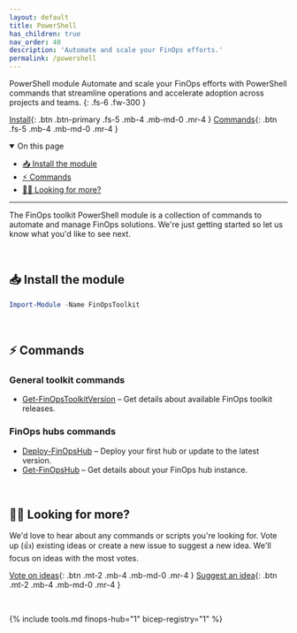 ```yaml
---
layout: default
title: PowerShell
has_children: true
nav_order: 40
description: 'Automate and scale your FinOps efforts.'
permalink: /powershell
---
```


<span class="fs-9 d-block mb-4">PowerShell module</span>
Automate and scale your FinOps efforts with PowerShell commands that streamline operations and accelerate adoption across projects and teams.
{: .fs-6 .fw-300 }

[Install](#-install-the-module){: .btn .btn-primary .fs-5 .mb-4 .mb-md-0 .mr-4 }
[Commands](#-commands){: .btn .fs-5 .mb-4 .mb-md-0 .mr-4 }

<details open markdown="1">
   <summary class="fs-2 text-uppercase">On this page</summary>

- [📥 Install the module](#-install-the-module)
- [⚡ Commands](#-commands)
- [🙋‍♀️ Looking for more?](#️-looking-for-more)

</details>

---

The FinOps toolkit PowerShell module is a collection of commands to automate and manage FinOps solutions. We're just getting started so let us know what you'd like to see next.

<br>

## 📥 Install the module

```powershell
Import-Module -Name FinOpsToolkit
```

<br>

## ⚡ Commands

### General toolkit commands

- [Get-FinOpsToolkitVersion](toolkit/Get-FinOpsToolkitVersion.md) – Get details about available FinOps toolkit releases.

### FinOps hubs commands

- [Deploy-FinOpsHub](hubs/Deploy-FinOpsHub.md) – Deploy your first hub or update to the latest version.
- [Get-FinOpsHub](hubs/Get-FinOpsHub.md) – Get details about your FinOps hub instance.

<br>

## 🙋‍♀️ Looking for more?

We'd love to hear about any commands or scripts you're looking for. Vote up (👍) existing ideas or create a new issue to suggest a new idea. We'll focus on ideas with the most votes.

[Vote on ideas](https://github.com/microsoft/finops-toolkit/issues?q=is%3Aissue+is%3Aopen+label%3A%22Area%3A+PowerShell%22+sort%3Areactions-%2B1-desc){: .btn .mt-2 .mb-4 .mb-md-0 .mr-4 }
[Suggest an idea](https://github.com/microsoft/finops-toolkit/issues/new/choose){: .btn .mt-2 .mb-4 .mb-md-0 .mr-4 }

<br>

{% include tools.md finops-hub="1" bicep-registry="1" %}
